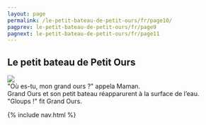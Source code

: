 ```yaml
---
layout: page
permalink: /le-petit-bateau-de-petit-ours/fr/page10/
pagprev: le-petit-bateau-de-petit-ours/fr/page9
pagnext: le-petit-bateau-de-petit-ours/fr/page11
---
```


## Le petit bateau de Petit Ours

<img src="{{ site.baseurl }}/img/le-petit-bateau-de-petit-ours/page10.jpg"/>

<div class="childbook-text">
"Où es-tu, mon grand ours ?" appela Maman.
<br />
Grand Ours et son petit bateau réapparurent à la surface de l’eau.<br />
"Gloups !" fit Grand Ours.
</div>
   
{% include nav.html %}
